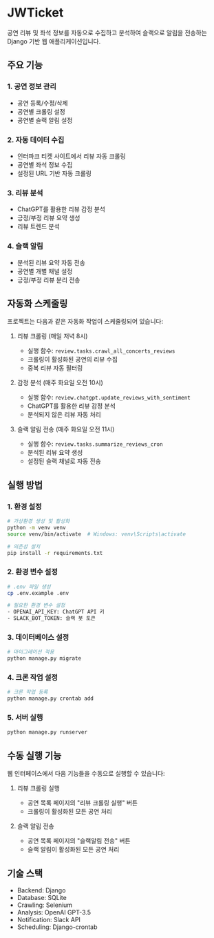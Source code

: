 # JWTicket

공연 리뷰 및 좌석 정보를 자동으로 수집하고 분석하여 슬랙으로 알림을 전송하는 Django 기반 웹 애플리케이션입니다.

## 주요 기능

### 1. 공연 정보 관리
- 공연 등록/수정/삭제
- 공연별 크롤링 설정
- 공연별 슬랙 알림 설정

### 2. 자동 데이터 수집
- 인터파크 티켓 사이트에서 리뷰 자동 크롤링
- 공연별 좌석 정보 수집
- 설정된 URL 기반 자동 크롤링

### 3. 리뷰 분석
- ChatGPT를 활용한 리뷰 감정 분석
- 긍정/부정 리뷰 요약 생성
- 리뷰 트렌드 분석

### 4. 슬랙 알림
- 분석된 리뷰 요약 자동 전송
- 공연별 개별 채널 설정
- 긍정/부정 리뷰 분리 전송

## 자동화 스케줄링

프로젝트는 다음과 같은 자동화 작업이 스케줄링되어 있습니다:

1. 리뷰 크롤링 (매일 저녁 8시)
   - 실행 함수: `review.tasks.crawl_all_concerts_reviews`
   - 크롤링이 활성화된 공연의 리뷰 수집
   - 중복 리뷰 자동 필터링

2. 감정 분석 (매주 화요일 오전 10시)
   - 실행 함수: `review.chatgpt.update_reviews_with_sentiment`
   - ChatGPT를 활용한 리뷰 감정 분석
   - 분석되지 않은 리뷰 자동 처리

3. 슬랙 알림 전송 (매주 화요일 오전 11시)
   - 실행 함수: `review.tasks.summarize_reviews_cron`
   - 분석된 리뷰 요약 생성
   - 설정된 슬랙 채널로 자동 전송

## 실행 방법

### 1. 환경 설정
```bash
# 가상환경 생성 및 활성화
python -m venv venv
source venv/bin/activate  # Windows: venv\Scripts\activate

# 의존성 설치
pip install -r requirements.txt
```

### 2. 환경 변수 설정
```bash
# .env 파일 생성
cp .env.example .env

# 필요한 환경 변수 설정
- OPENAI_API_KEY: ChatGPT API 키
- SLACK_BOT_TOKEN: 슬랙 봇 토큰
```

### 3. 데이터베이스 설정
```bash
# 마이그레이션 적용
python manage.py migrate
```

### 4. 크론 작업 설정
```bash
# 크론 작업 등록
python manage.py crontab add
```

### 5. 서버 실행
```bash
python manage.py runserver
```

## 수동 실행 기능

웹 인터페이스에서 다음 기능들을 수동으로 실행할 수 있습니다:

1. 리뷰 크롤링 실행
   - 공연 목록 페이지의 "리뷰 크롤링 실행" 버튼
   - 크롤링이 활성화된 모든 공연 처리

2. 슬랙 알림 전송
   - 공연 목록 페이지의 "슬랙알림 전송" 버튼
   - 슬랙 알림이 활성화된 모든 공연 처리

## 기술 스택

- Backend: Django
- Database: SQLite
- Crawling: Selenium
- Analysis: OpenAI GPT-3.5
- Notification: Slack API
- Scheduling: Django-crontab
